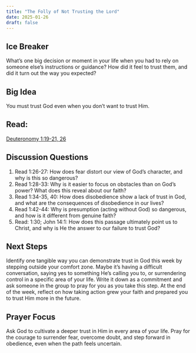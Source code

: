 ```yaml
---
title: "The Folly of Not Trusting the Lord"
date: 2025-01-26
draft: false
---
```


## Ice Breaker
What’s one big decision or moment in your life when you had to rely on someone else’s
instructions or guidance? How did it feel to trust them, and did it turn out the way you
expected?

## Big Idea
You must trust God even when you don’t want to trust Him.

## Read: 
[Deuteronomy 1:19-21, 26](https://www.bible.com/bible/59/PRO.3.ESV)

## Discussion Questions
1. Read 1:26-27: How does fear distort our view of God’s character, and why is this so
dangerous?
2. Read 1:28-33: Why is it easier to focus on obstacles than on God’s power? What
does this reveal about our faith?
3. Read 1:34-35, 40: How does disobedience show a lack of trust in God, and what are the
consequences of disobedience in our lives?
4. Read 1:42-44: Why is presumption (acting without God) so dangerous, and how is it
different from genuine faith?
5. Read: 1:30; John 14:1: How does this passage ultimately point us to Christ, and why
is He the answer to our failure to trust God?

## Next Steps
Identify one tangible way you can demonstrate trust in God this week by stepping outside
your comfort zone. Maybe it’s having a difficult conversation, saying yes to something He’s
calling you to, or surrendering control in a specific area of your life. Write it down as a
commitment and ask someone in the group to pray for you as you take this step. At the end
of the week, reflect on how taking action grew your faith and prepared you to trust Him more
in the future.

## Prayer Focus
Ask God to cultivate a deeper trust in Him in every area of your life. Pray for the courage to
surrender fear, overcome doubt, and step forward in obedience, even when the path feels
uncertain.